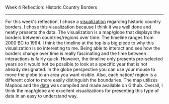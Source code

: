 Week 4 Reflection: Historic Country Borders

---
For this week's reflection, I chose a [visualization](https://historicborders.app/?view=globe) regarding historic country borders.
I chose this visualization because I think it was well done and neatly presents the data. The visualization is a map/globe that displays the borders between countries/regions over time. The timeline ranges from 2000 BC to 1994. I think the timeline at the top is a big piece to why this visualization is so interesting to me. Being able to interact and see how the borders change over time is really fascinating and the time between interactions is fairly quick. However, the timeline only presents pre-selected years so it would not be possible to look at a specific year that is not already designated. In the globe perspective you can use your mouse to move the globe to an area you want visible. Also, each nation/ region is a different color to more easily distinguish the boundaries. The map utilizes Mapbox and the [data](https://github.com/aourednik/historical-basemaps) was compiled and made available on Github. Overall, I think the map/globe are excellent visualizations for presenting this type of data in an easy to understand way.
